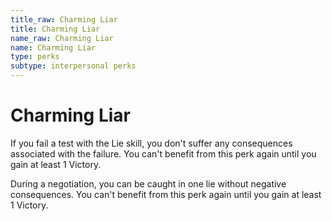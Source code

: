 ```yaml
---
title_raw: Charming Liar
title: Charming Liar
name_raw: Charming Liar
name: Charming Liar
type: perks
subtype: interpersonal perks
---
```


# Charming Liar

If you fail a test with the Lie skill, you don't suffer any consequences associated with the failure. You can't benefit from this perk again until you gain at least 1 Victory.

During a negotiation, you can be caught in one lie without negative consequences. You can't benefit from this perk again until you gain at least 1 Victory.
